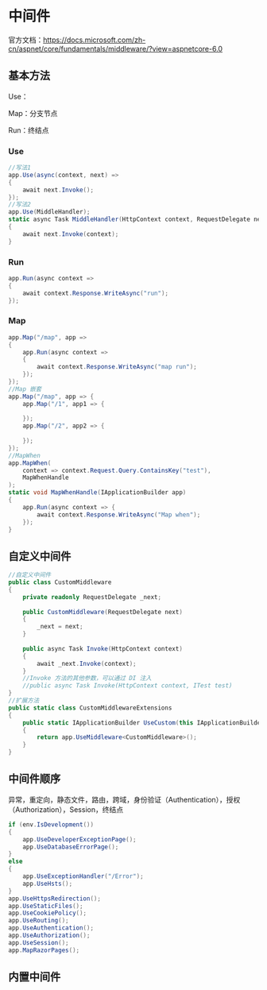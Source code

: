 # 中间件

官方文档：https://docs.microsoft.com/zh-cn/aspnet/core/fundamentals/middleware/?view=aspnetcore-6.0



## 基本方法

Use：

Map：分支节点

Run：终结点

### Use

```c#
//写法1
app.Use(async(context, next) => 
{
    await next.Invoke();
});
//写法2
app.Use(MiddleHandler);
static async Task MiddleHandler(HttpContext context, RequestDelegate next)
{
    await next.Invoke(context);
}
```

### Run

```c#
app.Run(async context => 
{
    await context.Response.WriteAsync("run");
});
```

### Map

```c#
app.Map("/map", app => 
{
    app.Run(async context => 
    {
        await context.Response.WriteAsync("map run");
    });
});
//Map 嵌套
app.Map("/map", app => {
    app.Map("/1", app1 => {
        
    });
    app.Map("/2", app2 => {
        
    });
});
//MapWhen 
app.MapWhen(
    context => context.Request.Query.ContainsKey("test"),
    MapWhenHandle
);
static void MapWhenHandle(IApplicationBuilder app)
{
    app.Run(async context => {
        await context.Response.WriteAsync("Map when");
    });
}
```



## 自定义中间件

```c#
//自定义中间件
public class CustomMiddleware
{
    private readonly RequestDelegate _next;
    
    public CustomMiddleware(RequestDelegate next)
    {
        _next = next;
    }
    
    public async Task Invoke(HttpContext context)
    {
        await _next.Invoke(context);
    }
    //Invoke 方法的其他参数，可以通过 DI 注入
    //public async Task Invoke(HttpContext context, ITest test)
}
//扩展方法
public static class CustomMiddlewareExtensions
{
    public static IApplicationBuilder UseCustom(this IApplicationBuilder app)
    {
        return app.UseMiddleware<CustomMiddleware>();
    }
}
```



## 中间件顺序

异常，重定向，静态文件，路由，跨域，身份验证（Authentication），授权（Authorization），Session，终结点

```c#
if (env.IsDevelopment())
{
    app.UseDeveloperExceptionPage();
    app.UseDatabaseErrorPage();
}
else
{
    app.UseExceptionHandler("/Error");
    app.UseHsts();
}
app.UseHttpsRedirection();
app.UseStaticFiles();
app.UseCookiePolicy();
app.UseRouting();
app.UseAuthentication();
app.UseAuthorization();
app.UseSession();
app.MapRazorPages();
```



## 内置中间件



